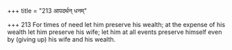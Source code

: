 +++
title = "213 आपदर्थन् धनम्"

+++
213	For times of need let him preserve his wealth; at the expense of his wealth let him preserve his wife; let him at all events preserve himself even by (giving up) his wife and his wealth.
